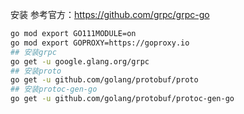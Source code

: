 
安装
参考官方：https://github.com/grpc/grpc-go
```bash
go mod export GO111MODULE=on
go mod export GOPROXY=https://goproxy.io
## 安装grpc
go get -u google.glang.org/grpc
## 安装proto
go get -u github.com/golang/protobuf/proto
## 安装protoc-gen-go
go get -u github.com/golang/protobuf/protoc-gen-go

```